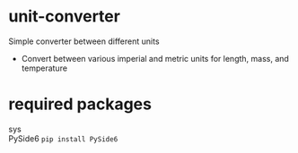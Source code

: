 # unit-converter
Simple converter between different units
* Convert between various imperial and metric units for length, mass, and temperature

# required packages
sys  
PySide6 `pip install PySide6`
